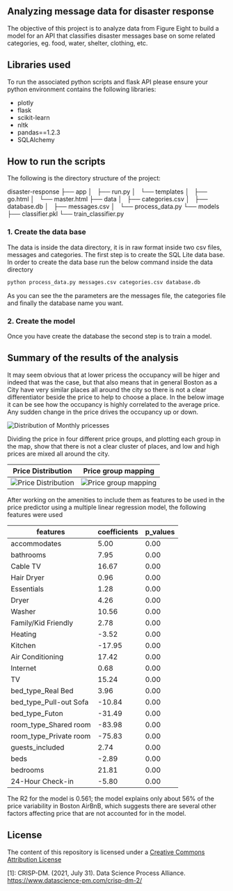 ## Analyzing message data for disaster response

The objective of this project is to analyze data from Figure Eight to build a model for an API that classifies disaster messages base on some related categories, eg. food, water, shelter, clothing, etc.

## Libraries used

To run the associated python scripts and flask API please ensure your python environment contains the following libraries:

- plotly
- flask
- scikit-learn
- nltk
- pandas==1.2.3
- SQLAlchemy

## How to run the scripts

The following is the directory structure of the project:

disaster-response
├── app
│   ├── run.py
│   └── templates
│       ├── go.html
│       └── master.html
├── data
│   ├── categories.csv
│   ├── database.db
│   ├── messages.csv
│   └── process_data.py
└── models
    ├── classifier.pkl
    └── train_classifier.py

### 1. Create the data base

The data is inside the data directory, it is in raw format inside two csv files, messages and categories. The first step is to create the SQL Lite data base.
In order to create the data base run the below command inside the data directory
```sh
python process_data.py messages.csv categories.csv database.db
```
As you can see the the parameters are the messages file, the categories file and finally the database name you want.

### 2. Create the model

Once you have create the database the second step is to train a model. 






## Summary of the results of the analysis

It may seem obvious that at lower pricess the occupancy will be higer and indeed that was the case, but that also means that in general Boston as a City have very similar places all around the city so there is not a clear differentiator beside the price to help to choose a place.
In the below image it can be see how the occupancy is highly correlated to the average price. Any sudden change in the price drives the occupancy up or down.

![Distribution of Monthly pricesses](./img/month-prices.png)

Dividing the price in four different price groups, and plotting each group in the map, show that there is not a clear cluster of places, and low and high prices are mixed all around the city.

Price Distribution | Price group mapping
------------------ | -------------------
![Price Distribution](./img/dist-prices.png) | ![Price group mapping](./img/boston.png)

After working on the amenities to include them as features to be used in the price predictor using a multiple linear regression model, the following features were used


features|coefficients|p_values
--------|------------|--------
accommodates|5.00|0.00
bathrooms|7.95|0.00
Cable TV|16.67|0.00
Hair Dryer|0.96|0.00
Essentials|1.28|0.00
Dryer|4.26|0.00
Washer|10.56|0.00
Family/Kid Friendly|2.78|0.00
Heating|-3.52|0.00
Kitchen|-17.95|0.00
Air Conditioning|17.42|0.00
Internet|0.68|0.00
TV|15.24|0.00
bed_type_Real Bed|3.96|0.00
bed_type_Pull-out Sofa|-10.84|0.00
bed_type_Futon|-31.49|0.00
room_type_Shared room|-83.98|0.00
room_type_Private room|-75.83|0.00
guests_included|2.74|0.00
beds|-2.89|0.00
bedrooms|21.81|0.00
24-Hour Check-in|-5.80|0.00

The R2 for the model is 0.561; the model explains only about 56% of the price variability in Boston AirBnB, which suggests there are several other factors affecting price that are not accounted for in the model.

## License

The content of this repository is licensed under a [Creative Commons Attribution License](http://creativecommons.org/licenses/by/3.0/us/)



[1]: CRISP-DM. (2021, July 31). Data Science Process Alliance. https://www.datascience-pm.com/crisp-dm-2/






